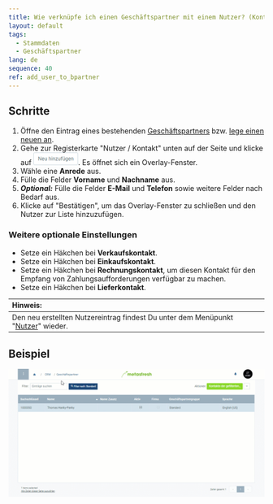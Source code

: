 ```yaml
---
title: Wie verknüpfe ich einen Geschäftspartner mit einem Nutzer? (Kontaktinformationen erfassen)
layout: default
tags:
  - Stammdaten
  - Geschäftspartner
lang: de
sequence: 40
ref: add_user_to_bpartner
---
```


## Schritte
1. Öffne den Eintrag eines bestehenden [Geschäftspartners](Menu) bzw. [lege einen neuen an](Neuer_Geschaeftspartner).
1. Gehe zur Registerkarte "Nutzer / Kontakt" unten auf der Seite und klicke auf !["Neu hinzufügen"](assets/Neu_hinzufuegen_Button.png). Es öffnet sich ein Overlay-Fenster.
1. Wähle eine **Anrede** aus.
1. Fülle die Felder **Vorname** und **Nachname** aus.
1. ***Optional:*** Fülle die Felder **E-Mail** und **Telefon** sowie weitere Felder nach Bedarf aus.
1. Klicke auf "Bestätigen", um das Overlay-Fenster zu schließen und den Nutzer zur Liste hinzuzufügen.

### Weitere optionale Einstellungen
- Setze ein Häkchen bei **Verkaufskontakt**.
- Setze ein Häkchen bei **Einkaufskontakt**.
- Setze ein Häkchen bei **Rechnungskontakt**, um diesen Kontakt für den Empfang von Zahlungsaufforderungen verfügbar zu machen.
- Setze ein Häkchen bei **Lieferkontakt**.

| **Hinweis:** |
| :--- |
| Den neu erstellten Nutzereintrag findest Du unter dem Menüpunkt "[Nutzer](Menu)" wieder. |

## Beispiel
![](assets/GPartner_Nutzer_hinzufuegen.gif)
